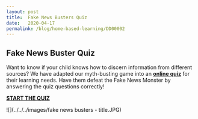 ```yaml
---
layout: post
title:  Fake News Busters Quiz 
date:   2020-04-17
permalink: /blog/home-based-learning/DD00002
---
```


## Fake News Buster Quiz

Want to know if your child knows how to discern information from different sources? We have adapted our myth-busting game into an **[online quiz](http://tinyurl.com/fakenewsbusters)** for their learning needs. Have them defeat the Fake News Monster by answering the quiz questions correctly!

**[START THE QUIZ](http://tinyurl.com/fakenewsbusters)**

![](../../../images/fake news busters - title.JPG)